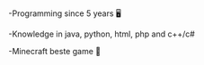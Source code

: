 
-Programming since 5 years 🖥️

-Knowledge in java, python, html, php and c++/c#

-Minecraft beste game 🌚
